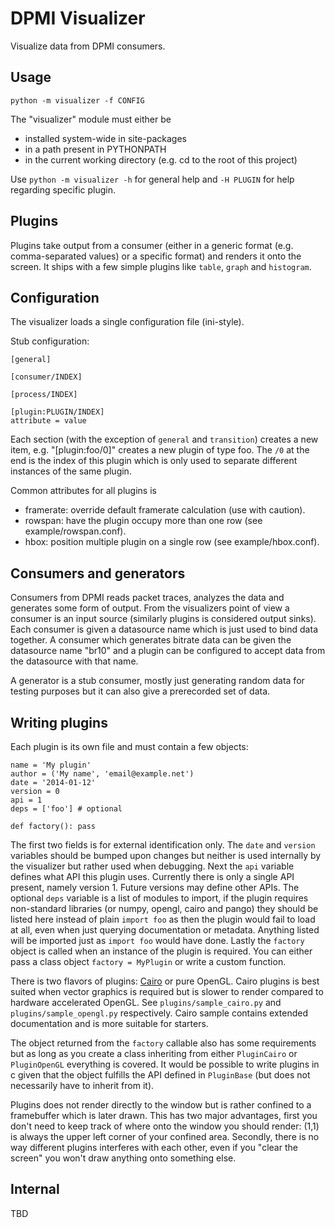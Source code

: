 # DPMI Visualizer

Visualize data from DPMI consumers.

## Usage

    python -m visualizer -f CONFIG

The "visualizer" module must either be

* installed system-wide in site-packages
* in a path present in PYTHONPATH
* in the current working directory (e.g. cd to the root of this project)

Use `python -m visualizer -h` for general help and `-H PLUGIN` for help
regarding specific plugin.

## Plugins

Plugins take output from a consumer (either in a generic format (e.g. comma-separated values) or a specific format) and renders it onto the screen. It ships with a few simple plugins like `table`, `graph` and `histogram`. 

## Configuration

The visualizer loads a single configuration file (ini-style).

Stub configuration:

    [general]

    [consumer/INDEX]

    [process/INDEX]

    [plugin:PLUGIN/INDEX]
    attribute = value

Each section (with the exception of `general` and `transition`) creates a new item, e.g. "[plugin:foo/0]" creates a new plugin of type foo. The `/0` at the end is the index of this plugin which is only used to separate different instances of the same plugin.

Common attributes for all plugins is

* framerate: override default framerate calculation (use with caution).
* rowspan: have the plugin occupy more than one row (see example/rowspan.conf).
* hbox: position multiple plugin on a single row (see example/hbox.conf).

## Consumers and generators

Consumers from DPMI reads packet traces, analyzes the data and generates some form of output. From the visualizers point of view a consumer is an input source (similarly plugins is considered output sinks). Each consumer is given a datasource name which is just used to bind data together. A consumer which generates bitrate data can be given the datasource name "br10" and a plugin can be configured to accept data from the datasource with that name.

A generator is a stub consumer, mostly just generating random data for testing purposes but it can also give a prerecorded set of data.

## Writing plugins

Each plugin is its own file and must contain a few objects:

    name = 'My plugin'
    author = ('My name', 'email@example.net')
    date = '2014-01-12'
    version = 0
    api = 1
    deps = ['foo'] # optional

    def factory(): pass

The first two fields is for external identification only. The `date` and `version` variables should be bumped upon changes but neither is used internally by the visualizer but rather used when debugging. Next the `api` variable defines what API this plugin uses. Currently there is only a single API present, namely version 1. Future versions may define other APIs. The optional `deps` variable is a list of modules to import, if the plugin requires non-standard libraries (or numpy, opengl, cairo and pango) they should be listed here instead of plain `import foo` as then the plugin would fail to load at all, even when just querying documentation or metadata. Anything listed will be imported just as `import foo` would have done. Lastly the `factory` object is called when an instance of the plugin is required. You can either pass a class object `factory = MyPlugin` or write a custom function.

There is two flavors of plugins: [Cairo](http://cairographics.org/) or pure OpenGL. Cairo plugins is best suited when vector graphics is required but is slower to render compared to hardware accelerated OpenGL. See `plugins/sample_cairo.py` and `plugins/sample_opengl.py` respectively. Cairo sample contains extended documentation and is more suitable for starters.

The object returned from the `factory` callable also has some requirements but as long as you create a class inheriting from either `PluginCairo` or `PluginOpenGL` everything is covered. It would be possible to write plugins in c given that the object fulfills the API defined in `PluginBase` (but does not necessarily have to inherit from it).

Plugins does not render directly to the window but is rather confined to a framebuffer which is later drawn. This has two major advantages, first you don't need to keep track of where onto the window you should render: (1,1) is always the upper left corner of your confined area. Secondly, there is no way different plugins interferes with each other, even if you "clear the screen" you won't draw anything onto something else.

## Internal

TBD
